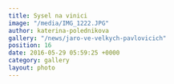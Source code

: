 ```yaml
---
title: Sysel na vinici
image: "/media/IMG_1222.JPG"
author: katerina-polednikova
gallery: "/news/jaro-ve-velkych-pavlovicich"
position: 16
date: 2016-05-29 05:59:25 +0000
category: gallery
layout: photo
---
```

